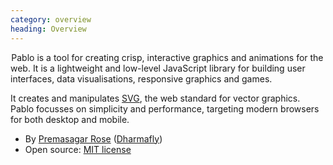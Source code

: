 ```yaml
--- 
category: overview
heading: Overview
---
```


&#8202;<span class="project-name">Pablo</span> is a tool for creating crisp, interactive graphics and animations for the web. It is a lightweight and low-level JavaScript library for building user interfaces, data visualisations, responsive graphics and games.

It creates and manipulates [SVG][svg], the web standard for vector graphics. Pablo focusses on simplicity and performance, targeting modern browsers for both desktop and mobile.

* By [Premasagar Rose][prem] ([Dharmafly][df])
* Open source: [MIT license][mit]


[prem]: http://premasagar.com
[df]: http://dharmafly.com
[mit]: http://opensource.org/licenses/mit-license.php
[svg]: https://developer.mozilla.org/en-US/SVG
[raphael]: http://raphaeljs.com
[jquery]: http://jquery.com
[_]: http://underscorejs.org
[api]: http://pablojs.com/api/